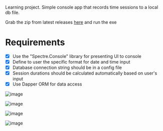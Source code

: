 Learning project. Simple console app that records time sessions to a local db file.

Grab the zip from latest releases [here](https://github.com/bheston1/time-session-tracker/releases/latest) and run the exe

# Requirements

- [x] Use the "Spectre.Console" library for presenting UI to console
- [x] Define to user the specific format for date and time input
- [x] Database connection string should be in a config file
- [x] Session durations should be calculated automatically based on user's input
- [x] Use Dapper ORM for data access

![image](https://github.com/bheston1/time-session-tracker/assets/111481356/61e5dabf-f1f0-4cc2-8707-f1524c7020a8)

![image](https://github.com/bheston1/time-session-tracker/assets/111481356/2cfd5419-cc1b-4e9a-8b6f-4029ac427bea)

![image](https://github.com/bheston1/time-session-tracker/assets/111481356/8d63e745-24ef-4a5c-963b-bd6ad6162f46)

![image](https://github.com/bheston1/time-session-tracker/assets/111481356/9550bdc9-1aa8-454f-a73f-a24026eda5eb)

